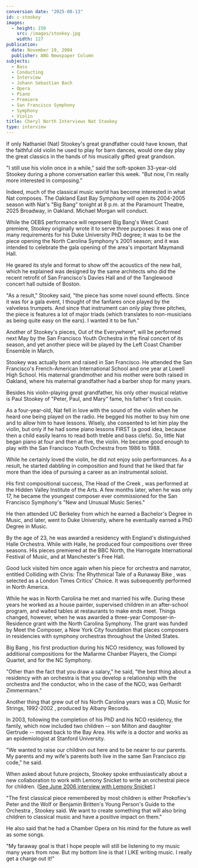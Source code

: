 ```yaml
---
conversion date: "2025-08-13"
id: c-stookey
images:
  - height: 150
    src: /images/stookey.jpg
    width: 127
publication:
  date: November 19, 2004
  publisher: ANG Newspaper Column
subjects:
  - Bass
  - Conducting
  - Interview
  - Johann Sebastian Bach
  - Opera
  - Piano
  - Premiere
  - San Francisco Symphony
  - Symphony
  - Violin
title: Cheryl North Interviews Nat Stookey
type: interview
---
```


If only Nathaniel (Nat) Stookey's great grandfather could have known, that the faithful old violin he used to play for barn dances, would one day play the great classics in the hands of his musically gifted great grandson.

"I still use his violin once in a while," said the soft-spoken 33-year-old Stookey during a phone conversation earlier this week. "But now, I'm really more interested in composing."

Indeed, much of the classical music world has become interested in what Nat composes. The Oakland East Bay Symphony will open its 2004-2005 season with Nat's "Big Bang" tonight at 8 p.m. at the Paramount Theatre, 2025 Broadway, in Oakland. Michael Morgan will conduct.

While the OEBS performance will represent Big Bang's West Coast premiere, Stookey originally wrote it to serve three purposes: it was one of many requirements for his Duke University PhD degree; it was to be the piece opening the North Carolina Symphony's 2001 season; and it was intended to celebrate the gala opening of the area's important Maymandi Hall.

He geared its style and format to show off the acoustics of the new hall, which he explained was designed by the same architects who did the recent retrofit of San Francisco's Davies Hall and of the Tanglewood concert hall outside of Boston.

"As a result," Stookey said, "the piece has some novel sound effects. Since it was for a gala event, I thought of the fanfares once played by the valveless trumpets. And since that instrument can only play three pitches, the piece is features a lot of major triads (which translates to non-musicians as being quite easy on the ears). I wanted it to be fun."

Another of Stookey's pieces, Out of the Everywhere\*, will be performed next May by the San Francisco Youth Orchestra in the final concert of its season, and yet another piece will be played by the Left Coast Chamber Ensemble in March.

Stookey was actually born and raised in San Francisco. He attended the San Francisco's French-American International School and one year at Lowell High School. His maternal grandmother and his mother were both raised in Oakland, where his maternal grandfather had a barber shop for many years.

Besides his violin-playing great grandfather, his only other musical relative is Paul Stookey of "Peter, Paul, and Mary" fame, his father's first cousin.

As a four-year-old, Nat fell in love with the sound of the violin when he heard one being played on the radio. He begged his mother to buy him one and to allow him to have lessons. Wisely, she consented to let him play the violin, but only if he had some piano lessons FIRST (a good idea, because then a child easily learns to read both treble and bass clefs). So, little Nat began piano at four and then at five, the violin. He became good enough to play with the San Francisco Youth Orchestra from 1986 to 1988.

While he certainly loved the violin, he did not enjoy solo performances. As a result, he started dabbling in composition and found that he liked that far more than the idea of pursuing a career as an instrumental soloist.

His first compositional success,  The Head of the Creek , was performed at the Hidden Valley Institute of the Arts. A few months later, when he was only 17, he became the youngest composer ever commissioned for the San Francisco Symphony's "New and Unusual Music Series."

He then attended UC Berkeley from which he earned a Bachelor's Degree in Music, and later, went to Duke University, where he eventually earned a PhD Degree in Music.

By the age of 23, he was awarded a residency with England's distinguished Halle Orchestra. While with Halle, he produced four compositions over three seasons. His pieces premiered at the BBC North, the Harrogate International Festival of Music, and at Manchester's Free Hall.

Good luck visited him once again when his piece for orchestra and narrator, entitled  Colliding with Chris: The Rhythmical Tale of a Runaway Bike , was selected as a London Times Critics' Choice. It was subsequently performed in North America.

While he was in North Carolina he met and married his wife. During these years he worked as a house painter, supervised children in an after-school program, and waited tables at restaurants to make ends meet. Things changed, however, when he was awarded a three-year Composer-in-Residence grant with the North Carolina Symphony. The grant was funded by Meet the Composer, a New York City foundation that places composers in residencies with symphony orchestras throughout the United States.

 Big Bang , his first production during his NCO residency, was followed by additional compositions for the Mallarme Chanber Players, the Ciompi Quartet, and for the NC Symphony.

"Other than the fact that you draw a salary," he said, "the best thing about a residency with an orchestra is that you develop a relationship with the orchestra and the conductor, who in the case of the NCO, was Gerhardt Zimmermann."

Another thing that grew out of his North Carolina years was a CD,  Music for Strings, 1992-2002 , produced by Albany Records.

In 2003, following the completion of his PhD and his NCO residency, the family, which now included two children -- son Milton and daughter Gertrude -- moved back to the Bay Area. His wife is a doctor and works as an epidemiologist at Stanford University.

"We wanted to raise our children out here and to be nearer to our parents. My parents and my wife's parents both live in the same San Francisco zip code," he said.

When asked about future projects, Stookey spoke enthusiastically about a new collaboration to work with Lemony Snicket to write an orchestral piece for children. ([See June 2006 interview with Lemony Snicket](/articles/c-snicket).)

"The first classical piece remembered by most children is either Prokofiev's  Peter and the Wolf  or Benjamin Britten's  Young Person's Guide to the Orchestra , Stookey said. We want to create something that will also bring children to classical music and have a positive impact on them."

He also said that he had a Chamber Opera on his mind for the future as well as some songs.

"My faraway goal is that I hope people will still be listening to my music many years from now. But my bottom line is that I LIKE writing music. I really get a charge out it!"
